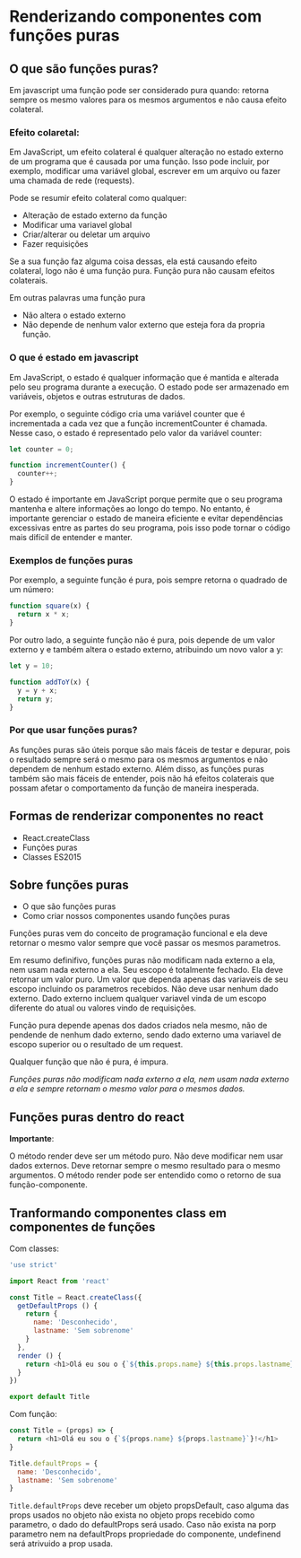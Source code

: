 # Renderizando componentes com funções puras

## O que são funções puras?

Em javascript uma função pode ser considerado pura quando: retorna
sempre os mesmo valores para os mesmos argumentos e não causa efeito colateral.

### Efeito colaretal:

Em JavaScript, um efeito colateral é qualquer alteração no estado externo de 
um programa que é causada por uma função. 
Isso pode incluir, por exemplo, modificar uma variável global, escrever em 
um arquivo ou fazer uma chamada de rede (requests).

Pode se resumir efeito colateral como qualquer:

- Alteração de estado externo da função
- Modificar uma variavel global
- Criar/alterar ou deletar um arquivo
- Fazer requisições

Se a sua função faz alguma coisa dessas, ela está causando efeito colateral, logo
não é uma função pura. Função pura não causam efeitos colaterais.

Em outras palavras uma função pura 

- Não altera o estado externo
- Não depende de nenhum valor externo que esteja fora da propria função.

### O que é estado em javascript

Em JavaScript, o estado é qualquer informação que é mantida e alterada pelo 
seu programa durante a execução. O estado pode ser armazenado em variáveis, 
objetos e outras estruturas de dados.

Por exemplo, o seguinte código cria uma variável counter que é incrementada a 
cada vez que a função incrementCounter é chamada. Nesse caso, o estado é 
representado pelo valor da variável counter:

```js
let counter = 0;

function incrementCounter() {
  counter++;
}

```

O estado é importante em JavaScript porque permite que o seu programa mantenha e altere 
informações ao longo do tempo. No entanto, é importante gerenciar o estado de maneira 
eficiente e evitar dependências excessivas entre as partes do seu programa, 
pois isso pode tornar o código mais difícil de entender e manter.

### Exemplos de funções puras

Por exemplo, a seguinte função é pura, pois sempre retorna o quadrado de um número:

```js
function square(x) {
  return x * x;
}
```

Por outro lado, a seguinte função não é pura, pois depende de um valor externo y 
e também altera o estado externo, atribuindo um novo valor a y:

```js
let y = 10;

function addToY(x) {
  y = y + x;
  return y;
}
```

### Por que usar funções puras?

As funções puras são úteis porque são mais fáceis de testar e depurar, pois o resultado 
sempre será o mesmo para os mesmos argumentos e não dependem de nenhum estado externo. 
Além disso, as funções puras também são mais fáceis de entender, pois não há efeitos 
colaterais que possam afetar o comportamento da função de maneira inesperada.

## Formas de renderizar componentes no react

- React.createClass
- Funções puras
- Classes ES2015

## Sobre funções puras

- O que são funções puras
- Como criar nossos componentes usando funções puras

Funções puras vem do conceito de programação funcional e ela deve retornar o mesmo
valor sempre que você passar os mesmos parametros.

Em resumo definifivo, funções puras não modificam nada externo a ela, nem usam nada
externo a ela. Seu escopo é totalmente fechado. Ela deve retornar um valor puro. Um valor
que dependa apenas das variaveis de seu escopo incluindo os parametros recebidos.
Não deve usar nenhum dado externo. Dado externo incluem qualquer variavel vinda de um 
escopo diferente do atual ou valores vindo de requisições.

Função pura depende apenas dos dados criados nela mesmo, não de pendende de nenhum
dado externo, sendo dado externo uma variavel de escopo superior ou o resultado
de um request.

Qualquer função que não é pura, é impura.

*Funções puras não modificam nada externo a ela, nem usam nada
externo a ela e sempre retornam o mesmo valor para o mesmos dados.*

## Funções puras dentro do react

**Importante**:

O método render deve ser um método puro. Não deve modificar nem usar dados externos.
Deve retornar sempre o mesmo resultado para o mesmo argumentos. O método render
pode ser entendido como o retorno de sua função-componente.

## Tranformando componentes class em componentes de funções

Com classes:

```js
'use strict'

import React from 'react'

const Title = React.createClass({
  getDefaultProps () {
    return {
      name: 'Desconhecido',
      lastname: 'Sem sobrenome'
    }
  },
  render () {
    return <h1>Olá eu sou o {`${this.props.name} ${this.props.lastname}`}!</h1>
  }
})

export default Title
```

Com função:

```js
const Title = (props) => {
  return <h1>Olá eu sou o {`${props.name} ${props.lastname}`}!</h1>
}

Title.defaultProps = {
  name: 'Desconhecido',
  lastname: 'Sem sobrenome'
}
```

`Title.defaultProps` deve receber um objeto propsDefault, caso alguma
das props usados no objeto não exista no objeto props recebido como parametro,
o dado do defaultProps será usado. Caso não exista na porp parametro nem na defaultProps
propriedade do componente, undefinend será atrivuido a prop usada.
